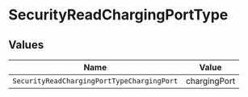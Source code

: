 # SecurityReadChargingPortType


## Values

| Name                                       | Value                                      |
| ------------------------------------------ | ------------------------------------------ |
| `SecurityReadChargingPortTypeChargingPort` | chargingPort                               |